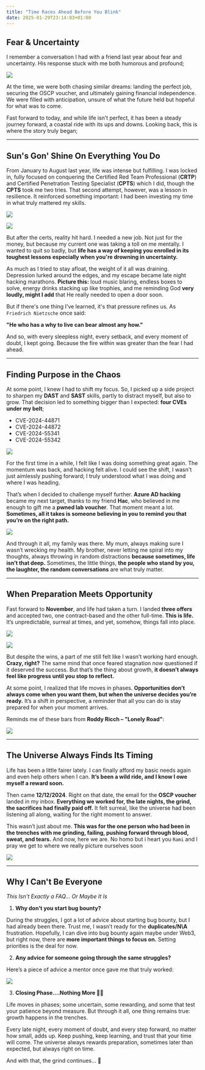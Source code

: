 ```yaml
---
title: "Time Races Ahead Before You Blink"
date: 2025-01-29T23:14:03+01:00
---
```



## **Fear & Uncertainty**

I remember a conversation I had with a friend last year about fear and uncertainty. His response stuck with me both humorous and profound;


![](https://i.imgur.com/8ysFq1C.png)

At the time, we were both chasing similar dreams: landing the perfect job, securing the OSCP voucher, and ultimately gaining financial independence. We were filled with anticipation, unsure of what the future held but hopeful for what was to come.

Fast forward to today, and while life isn’t perfect, it has been a steady journey forward, a coastal ride with its ups and downs. Looking back, this is where the story truly began;

---

## **Sun's Gon' Shine On Everything You Do**

From January to August last year, life was intense but fulfilling. I was locked in, fully focused on conquering the Certified Red Team Professional (**CRTP**) and Certified Penetration Testing Specialist (**CPTS**) which I did, though the **CPTS** took me two tries. That second attempt, however, was a lesson in resilience. It reinforced something important: I had been investing my time in what truly mattered my skills.


![](https://i.imgur.com/pAKcSKF.png#center)


![](https://i.imgur.com/JRBpF1W.png#center)


But after the certs, reality hit hard. I needed a new job. Not just for the money, but because my current one was taking a toll on me mentally. I wanted to quit so badly, but **life has a way of keeping you enrolled in its toughest lessons especially when you're drowning in uncertainty.**

As much as I tried to stay afloat, the weight of it all was draining. Depression lurked around the edges, and my escape became late night hacking marathons. **Picture this:** loud music blaring, endless boxes to solve, energy drinks stacking up like trophies, and me reminding God **very loudly, might I add** that He really needed to open a door soon.

But if there's one thing I’ve learned, it's that pressure refines us. As `Friedrich Nietzsche` once said:

**"He who has a why to live can bear almost any how."**

And so, with every sleepless night, every setback, and every moment of doubt, I kept going. Because the fire within was greater than the fear I had ahead.

---


## **Finding Purpose in the Chaos**


At some point, I knew I had to shift my focus. So, I picked up a side project to sharpen my **DAST** and **SAST** skills, partly to distract myself, but also to grow. That decision led to something bigger than I expected: **four CVEs under my belt**;

- CVE-2024-44871  
- CVE-2024-44872  
- CVE-2024-55341  
- CVE-2024-55342


![](https://i.imgur.com/Y0ExhDj.png)


For the first time in a while, I felt like I was doing something great again. The momentum was back, and hacking felt alive. I could see the shift, I wasn't just aimlessly pushing forward; I truly understood what I was doing and where I was heading.

That’s when I decided to challenge myself further. **Azure AD hacking** became my next target, thanks to my friend **Hac**, who believed in me enough to gift me a **pwned lab voucher**. That moment meant a lot. **Sometimes, all it takes is someone believing in you to remind you that you’re on the right path.**


![](https://i.imgur.com/9qSa9aq.png)


And through it all, my family was there. My mum, always making sure I wasn’t wrecking my health. My brother, never letting me spiral into my thoughts, always throwing in random distractions **because sometimes, life isn’t that deep.** Sometimes, the little things, **the people who stand by you, the laughter, the random conversations** are what truly matter.


---

## **When Preparation Meets Opportunity**

Fast forward to **November**, and life had taken a turn. I landed **three offers** and accepted two, one contract-based and the other full-time. **This is life.** It’s unpredictable, surreal at times, and yet, somehow, things fall into place.



![](https://i.imgur.com/SqCHXOc.png)



![](https://i.imgur.com/YxxY3le.png)



But despite the wins, a part of me still felt like I wasn’t working hard enough. **Crazy, right?** The same mind that once feared stagnation now questioned if it deserved the success. But that’s the thing about growth, **it doesn’t always feel like progress until you stop to reflect.**


At some point, I realized that life moves in phases. **Opportunities don’t always come when you want them, but when the universe decides you’re ready.** It’s a shift in perspective, a reminder that all you can do is stay prepared for when your moment arrives.

Reminds me of these bars from **Roddy Ricch – "Lonely Road"**:


![](https://i.imgur.com/g5gXYDE.png)

---

## **The Universe Always Finds Its Timing**

Life has been a little fairer lately. I can finally afford my basic needs again and even help others when I can. **It’s been a wild ride, and I know I owe myself a reward soon.**

Then came **12/12/2024**. Right on that date, the email for the **OSCP voucher** landed in my inbox. **Everything we worked for, the late nights, the grind, the sacrifices had finally paid off.** It felt surreal, like the universe had been listening all along, waiting for the right moment to answer.

This wasn’t just about me. **This was for the one person who had been in the trenches with me grinding, failing, pushing forward through blood, sweat, and tears.** And now, here we are. No homo but i heart you `Rami` and I pray we get to where we really picture ourselves soon


![](https://i.imgur.com/TcKcF6G.png)


---



## **Why I Can't Be Everyone**

_This Isn't Exactly a FAQ... Or Maybe It Is_


1. **Why don't you start bug bounty?**


During the struggles, I got a lot of advice about starting bug bounty, but I had already been there. Trust me, I wasn’t ready for the **duplicates/N\A** frustration. Hopefully, I can dive into bug bounty again maybe under Web3, but right now, there are **more important things to focus on.** Setting priorities is the deal for now.



2. **Any advice for someone going through the same struggles?**

Here’s a piece of advice a mentor once gave me that truly worked:



![](https://i.imgur.com/aeoIieT.png)

3. **Closing Phase....Nothing More 🤷‍♂️**

Life moves in phases; some uncertain, some rewarding, and some that test your patience beyond measure. But through it all, one thing remains true: growth happens in the trenches.

Every late night, every moment of doubt, and every step forward, no matter how small, adds up. Keep pushing, keep learning, and trust that your time will come. The universe always rewards preparation, sometimes later than expected, but always right on time.

And with that, the grind continues… 🚀